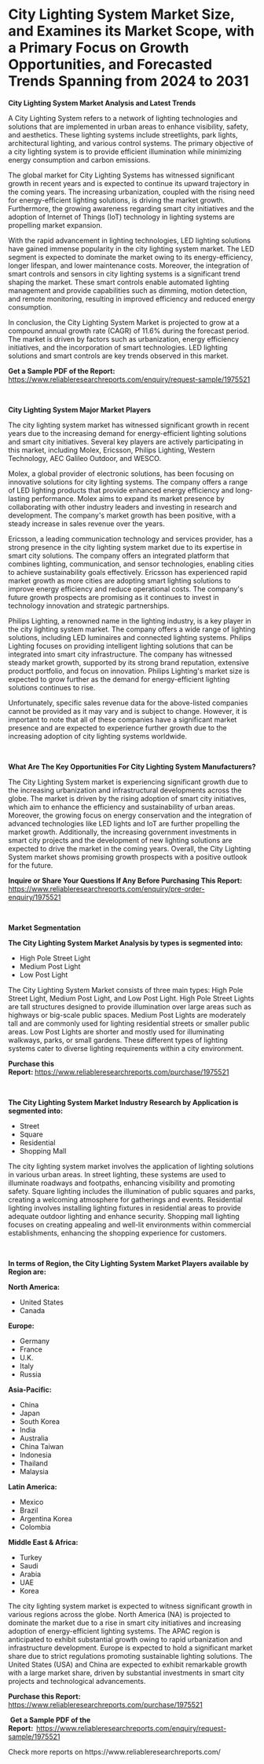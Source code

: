 <p><h1>City Lighting System Market Size, and Examines its Market Scope, with a Primary Focus on Growth Opportunities, and Forecasted Trends Spanning from 2024 to 2031</h1></p><p><strong>City Lighting System Market Analysis and Latest Trends</strong></p>
<p><p>A City Lighting System refers to a network of lighting technologies and solutions that are implemented in urban areas to enhance visibility, safety, and aesthetics. These lighting systems include streetlights, park lights, architectural lighting, and various control systems. The primary objective of a city lighting system is to provide efficient illumination while minimizing energy consumption and carbon emissions.</p><p>The global market for City Lighting Systems has witnessed significant growth in recent years and is expected to continue its upward trajectory in the coming years. The increasing urbanization, coupled with the rising need for energy-efficient lighting solutions, is driving the market growth. Furthermore, the growing awareness regarding smart city initiatives and the adoption of Internet of Things (IoT) technology in lighting systems are propelling market expansion.</p><p>With the rapid advancement in lighting technologies, LED lighting solutions have gained immense popularity in the city lighting system market. The LED segment is expected to dominate the market owing to its energy-efficiency, longer lifespan, and lower maintenance costs. Moreover, the integration of smart controls and sensors in city lighting systems is a significant trend shaping the market. These smart controls enable automated lighting management and provide capabilities such as dimming, motion detection, and remote monitoring, resulting in improved efficiency and reduced energy consumption.</p><p>In conclusion, the City Lighting System Market is projected to grow at a compound annual growth rate (CAGR) of 11.6% during the forecast period. The market is driven by factors such as urbanization, energy efficiency initiatives, and the incorporation of smart technologies. LED lighting solutions and smart controls are key trends observed in this market.</p></p>
<p><strong>Get a Sample PDF of the Report:&nbsp;</strong> <a href="https://www.reliableresearchreports.com/enquiry/request-sample/1975521">https://www.reliableresearchreports.com/enquiry/request-sample/1975521</a></p>
<p>&nbsp;</p>
<p><strong>City Lighting System Major Market Players</strong></p>
<p><p>The city lighting system market has witnessed significant growth in recent years due to the increasing demand for energy-efficient lighting solutions and smart city initiatives. Several key players are actively participating in this market, including Molex, Ericsson, Philips Lighting, Western Technology, AEC Galileo Outdoor, and WESCO.</p><p>Molex, a global provider of electronic solutions, has been focusing on innovative solutions for city lighting systems. The company offers a range of LED lighting products that provide enhanced energy efficiency and long-lasting performance. Molex aims to expand its market presence by collaborating with other industry leaders and investing in research and development. The company's market growth has been positive, with a steady increase in sales revenue over the years.</p><p>Ericsson, a leading communication technology and services provider, has a strong presence in the city lighting system market due to its expertise in smart city solutions. The company offers an integrated platform that combines lighting, communication, and sensor technologies, enabling cities to achieve sustainability goals effectively. Ericsson has experienced rapid market growth as more cities are adopting smart lighting solutions to improve energy efficiency and reduce operational costs. The company's future growth prospects are promising as it continues to invest in technology innovation and strategic partnerships.</p><p>Philips Lighting, a renowned name in the lighting industry, is a key player in the city lighting system market. The company offers a wide range of lighting solutions, including LED luminaires and connected lighting systems. Philips Lighting focuses on providing intelligent lighting solutions that can be integrated into smart city infrastructure. The company has witnessed steady market growth, supported by its strong brand reputation, extensive product portfolio, and focus on innovation. Philips Lighting's market size is expected to grow further as the demand for energy-efficient lighting solutions continues to rise.</p><p>Unfortunately, specific sales revenue data for the above-listed companies cannot be provided as it may vary and is subject to change. However, it is important to note that all of these companies have a significant market presence and are expected to experience further growth due to the increasing adoption of city lighting systems worldwide.</p></p>
<p>&nbsp;</p>
<p><strong>What Are The Key Opportunities For City Lighting System Manufacturers?</strong></p>
<p><p>The City Lighting System market is experiencing significant growth due to the increasing urbanization and infrastructural developments across the globe. The market is driven by the rising adoption of smart city initiatives, which aim to enhance the efficiency and sustainability of urban areas. Moreover, the growing focus on energy conservation and the integration of advanced technologies like LED lights and IoT are further propelling the market growth. Additionally, the increasing government investments in smart city projects and the development of new lighting solutions are expected to drive the market in the coming years. Overall, the City Lighting System market shows promising growth prospects with a positive outlook for the future.</p></p>
<p><strong>Inquire or Share Your Questions If Any Before Purchasing This Report:</strong> <a href="https://www.reliableresearchreports.com/enquiry/pre-order-enquiry/1975521">https://www.reliableresearchreports.com/enquiry/pre-order-enquiry/1975521</a></p>
<p>&nbsp;</p>
<p><strong>Market Segmentation</strong></p>
<p><strong>The City Lighting System Market Analysis by types is segmented into:</strong></p>
<p><ul><li>High Pole Street Light</li><li>Medium Post Light</li><li>Low Post Light</li></ul></p>
<p><p>The City Lighting System Market consists of three main types: High Pole Street Light, Medium Post Light, and Low Post Light. High Pole Street Lights are tall structures designed to provide illumination over large areas such as highways or big-scale public spaces. Medium Post Lights are moderately tall and are commonly used for lighting residential streets or smaller public areas. Low Post Lights are shorter and mostly used for illuminating walkways, parks, or small gardens. These different types of lighting systems cater to diverse lighting requirements within a city environment.</p></p>
<p><strong>Purchase this Report:&nbsp;</strong><a href="https://www.reliableresearchreports.com/purchase/1975521">https://www.reliableresearchreports.com/purchase/1975521</a></p>
<p>&nbsp;</p>
<p><strong>The City Lighting System Market Industry Research by Application is segmented into:</strong></p>
<p><ul><li>Street</li><li>Square</li><li>Residential</li><li>Shopping Mall</li></ul></p>
<p><p>The city lighting system market involves the application of lighting solutions in various urban areas. In street lighting, these systems are used to illuminate roadways and footpaths, enhancing visibility and promoting safety. Square lighting includes the illumination of public squares and parks, creating a welcoming atmosphere for gatherings and events. Residential lighting involves installing lighting fixtures in residential areas to provide adequate outdoor lighting and enhance security. Shopping mall lighting focuses on creating appealing and well-lit environments within commercial establishments, enhancing the shopping experience for customers.</p></p>
<p>&nbsp;</p>
<p><strong>In terms of Region, the City Lighting System Market Players available by Region are:</strong></p>
<p>
    <p> <strong> North America: </strong>
        <ul>
            <li>United States</li>
            <li>Canada</li>
        </ul>
        </p> 
    <p> <strong> Europe: </strong>
        <ul>
            <li>Germany</li>
            <li>France</li>
            <li>U.K.</li>
            <li>Italy</li>
            <li>Russia</li>
        </ul>
        </p> 
    <p> <strong> Asia-Pacific: </strong>
        <ul>
            <li>China</li>
            <li>Japan</li>
            <li>South Korea</li>
            <li>India</li>
            <li>Australia</li>
            <li>China Taiwan</li>
            <li>Indonesia</li>
            <li>Thailand</li>
            <li>Malaysia</li>
        </ul>
        </p> 
    <p> <strong> Latin America: </strong>
        <ul>
            <li>Mexico</li>
            <li>Brazil</li>
            <li>Argentina Korea</li>
            <li>Colombia</li>
        </ul>
        </p> 
    <p> <strong> Middle East & Africa: </strong>
        <ul>
            <li>Turkey</li>
            <li>Saudi</li>
            <li>Arabia</li>
            <li>UAE</li>
            <li>Korea</li>
        </ul>
    </p>
    </p>
<p><p>The city lighting system market is expected to witness significant growth in various regions across the globe. North America (NA) is projected to dominate the market due to a rise in smart city initiatives and increasing adoption of energy-efficient lighting systems. The APAC region is anticipated to exhibit substantial growth owing to rapid urbanization and infrastructure development. Europe is expected to hold a significant market share due to strict regulations promoting sustainable lighting solutions. The United States (USA) and China are expected to exhibit remarkable growth with a large market share, driven by substantial investments in smart city projects and technological advancements.</p></p>
<p><strong>Purchase this Report: </strong><a href="https://www.reliableresearchreports.com/purchase/1975521">https://www.reliableresearchreports.com/purchase/1975521</a></p>
<p>&nbsp;<strong>Get a Sample PDF of the Report:&nbsp;&nbsp;</strong><a href="https://www.reliableresearchreports.com/enquiry/request-sample/1975521">https://www.reliableresearchreports.com/enquiry/request-sample/1975521</a></p>
<p><strong></strong></p>
<p>Check more reports on https://www.reliableresearchreports.com/</p>
